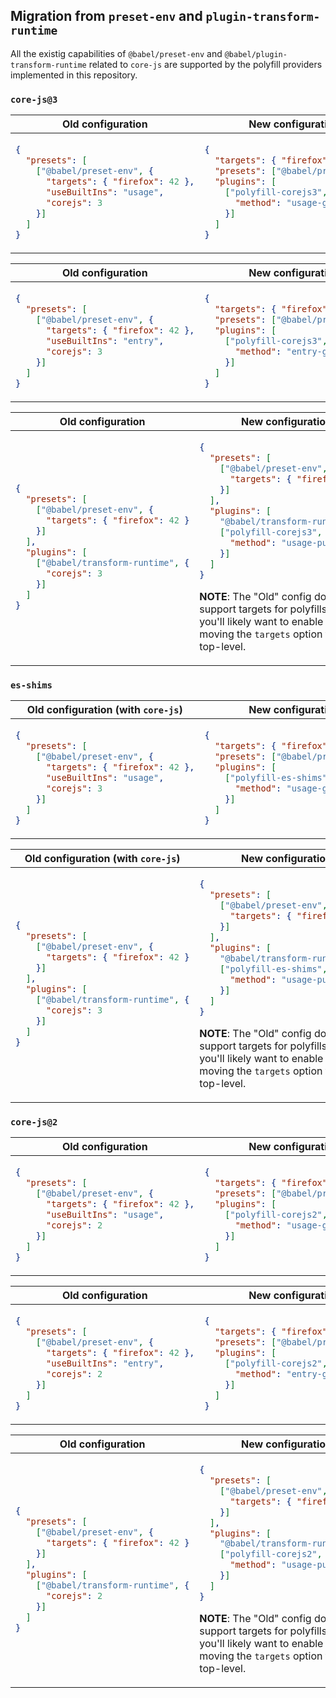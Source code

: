 ## Migration from `preset-env` and `plugin-transform-runtime`

All the existig capabilities of `@babel/preset-env` and `@babel/plugin-transform-runtime` related to `core-js` are supported by the polyfill providers implemented in this repository.

### `core-js@3`

<!-- prettier-ignore-start -->
<table>
<thead><tr>
<th align="center">Old configuration</th>
<th align="center">New configuration</th>
</tr></thead>
<tr>
<td>

```json
{
  "presets": [
    ["@babel/preset-env", {
      "targets": { "firefox": 42 },
      "useBuiltIns": "usage",
      "corejs": 3
    }]
  ]
}
```

</td>
<td>

```json
{
  "targets": { "firefox": 42 },
  "presets": ["@babel/preset-env"],
  "plugins": [
    ["polyfill-corejs3", {
      "method": "usage-global"
    }]
  ]
}
```

</td>
</tr>
</table>
<!-- prettier-ignore-end -->


<!-- prettier-ignore-start -->
<table>
<thead><tr>
<th align="center">Old configuration</th>
<th align="center">New configuration</th>
</tr></thead>
<tr>
<td>

```json
{
  "presets": [
    ["@babel/preset-env", {
      "targets": { "firefox": 42 },
      "useBuiltIns": "entry",
      "corejs": 3
    }]
  ]
}
```

</td>
<td>

```json
{
  "targets": { "firefox": 42 },
  "presets": ["@babel/preset-env"],
  "plugins": [
    ["polyfill-corejs3", {
      "method": "entry-global"
    }]
  ]
}
```

</td>
</tr>
</table>
<!-- prettier-ignore-end -->


<!-- prettier-ignore-start -->
<table>
<thead><tr>
<th align="center">Old configuration</th>
<th align="center">New configuration</th>
</tr></thead>
<tr>
<td>

```json
{
  "presets": [
    ["@babel/preset-env", {
      "targets": { "firefox": 42 }
    }]
  ],
  "plugins": [
    ["@babel/transform-runtime", {
      "corejs": 3
    }]
  ]
}
```

</td>
<td>

```json
{
  "presets": [
    ["@babel/preset-env", {
      "targets": { "firefox": 42 }
    }]
  ],
  "plugins": [
    "@babel/transform-runtime",
    ["polyfill-corejs3", {
      "method": "usage-pure"
    }]
  ]
}
```

**NOTE**: The "Old" config doesn't support targets for polyfills, but you'll likely want to enable them by moving the `targets` option to the top-level.

</td>
</tr>
</table>
<!-- prettier-ignore-end -->

### `es-shims`

<!-- prettier-ignore-start -->
<table>
<thead><tr>
<th align="center">Old configuration (with <code>core-js</code>)</th>
<th align="center">New configuration</th>
</tr></thead>
<tr>
<td>

```json
{
  "presets": [
    ["@babel/preset-env", {
      "targets": { "firefox": 42 },
      "useBuiltIns": "usage",
      "corejs": 3
    }]
  ]
}
```

</td>
<td>

```json
{
  "targets": { "firefox": 42 },
  "presets": ["@babel/preset-env"],
  "plugins": [
    ["polyfill-es-shims", {
      "method": "usage-global"
    }]
  ]
}
```

</td>
</tr>
</table>
<!-- prettier-ignore-end -->

<!-- prettier-ignore-start -->
<table>
<thead><tr>
<th align="center">Old configuration (with <code>core-js</code>)</th>
<th align="center">New configuration</th>
</tr></thead>
<tr>
<td>

```json
{
  "presets": [
    ["@babel/preset-env", {
      "targets": { "firefox": 42 }
    }]
  ],
  "plugins": [
    ["@babel/transform-runtime", {
      "corejs": 3
    }]
  ]
}
```

</td>
<td>

```json
{
  "presets": [
    ["@babel/preset-env", {
      "targets": { "firefox": 42 }
    }]
  ],
  "plugins": [
    "@babel/transform-runtime",
    ["polyfill-es-shims", {
      "method": "usage-pure",
    }]
  ]
}
```

**NOTE**: The "Old" config doesn't support targets for polyfills, but you'll likely want to enable them by moving the `targets` option to the top-level.

</td>
</tr>
</table>
<!-- prettier-ignore-end -->

### `core-js@2`

<!-- prettier-ignore-start -->
<table>
<thead><tr>
<th align="center">Old configuration</th>
<th align="center">New configuration</th>
</tr></thead>
<tr>
<td>

```json
{
  "presets": [
    ["@babel/preset-env", {
      "targets": { "firefox": 42 },
      "useBuiltIns": "usage",
      "corejs": 2
    }]
  ]
}
```

</td>
<td>

```json
{
  "targets": { "firefox": 42 },
  "presets": ["@babel/preset-env"],
  "plugins": [
    ["polyfill-corejs2", {
      "method": "usage-global"
    }]
  ]
}
```

</td>
</tr>
</table>
<!-- prettier-ignore-end -->


<!-- prettier-ignore-start -->
<table>
<thead><tr>
<th align="center">Old configuration</th>
<th align="center">New configuration</th>
</tr></thead>
<tr>
<td>

```json
{
  "presets": [
    ["@babel/preset-env", {
      "targets": { "firefox": 42 },
      "useBuiltIns": "entry",
      "corejs": 2
    }]
  ]
}
```

</td>
<td>

```json
{
  "targets": { "firefox": 42 },
  "presets": ["@babel/preset-env"],
  "plugins": [
    ["polyfill-corejs2", {
      "method": "entry-global"
    }]
  ]
}
```

</td>
</tr>
</table>
<!-- prettier-ignore-end -->

<!-- prettier-ignore-start -->
<table>
<thead><tr>
<th align="center">Old configuration</th>
<th align="center">New configuration</th>
</tr></thead>
<tr>
<td>

```json
{
  "presets": [
    ["@babel/preset-env", {
      "targets": { "firefox": 42 }
    }]
  ],
  "plugins": [
    ["@babel/transform-runtime", {
      "corejs": 2
    }]
  ]
}
```

</td>
<td>

```json
{
  "presets": [
    ["@babel/preset-env", {
      "targets": { "firefox": 42 }
    }]
  ],
  "plugins": [
    "@babel/transform-runtime",
    ["polyfill-corejs2", {
      "method": "usage-pure"
    }]
  ]
}
```

**NOTE**: The "Old" config doesn't support targets for polyfills, but you'll likely want to enable them by moving the `targets` option to the top-level.

</td>
</tr>
</table>
<!-- prettier-ignore-end -->
